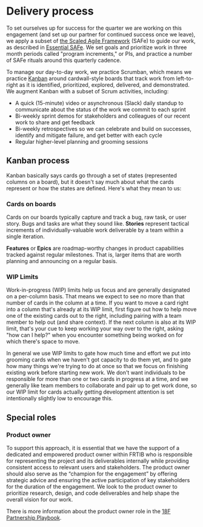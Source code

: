 # Delivery process

To set ourselves up for success for the quarter we are working on this engagement (and set up our partner for continued success once we leave), we apply a subset of [the Scaled Agile Framework](http://www.scaledagileframework.com/) (SAFe) to guide our work, as described in [Essential SAFe](http://www.scaledagileframework.com/what-is-safe#Essential). We set goals and prioritize work in three month periods called "program increments," or PIs, and practice a number of SAFe rituals around this quarterly cadence.

To manage our day-to-day work, we practice Scrumban, which means we practice [Kanban](http://blog.crisp.se/2009/06/26/henrikkniberg/1246053060000) around cardwall-style boards that track work from left-to-right as it is identified, prioritized, explored, delivered, and demonstrated. We augment Kanban with a subset of Scrum activities, including: 

- A quick (15-minute) video or asynchronous (Slack) daily standup to communicate about the status of the work we commit to each sprint
- Bi-weekly sprint demos for stakeholders and colleagues of our recent work to share and get feedback
- Bi-weekly retrospectives so we can celebrate and build on successes, identify and mitigate failure, and get better with each cycle
- Regular higher-level planning and grooming sessions
 

## Kanban process

Kanban basically says cards go through a set of states (represented columns on a board), but it doesn't say much about what the cards represent or how the states are defined. Here's what they mean to us:

### Cards on boards

Cards on our boards typically capture and track a bug, raw task, or user story. Bugs and tasks are what they sound like. **Stories** represent tactical increments of individually-valuable work deliverable by a team within a single iteration.

**Features** or **Epics** are roadmap-worthy changes in product capabilities tracked against regular milestones. That is, larger items that are worth planning and announcing on a regular basis.

### WIP Limits

Work-in-progress (WIP) limits help us focus and are generally designated on a per-column basis. That means we expect to see no more than that number of cards in the column at a time. If you want to move a card right into a column that's already at its WIP limit, first figure out how to help move one of the existing cards out to the right, including pairing with a team member to help out (and share context). If the next column is also at its WIP limit, that's your cue to keep working your way over to the right, asking "how can I help?" when you encounter something being worked on for which there's space to move.

In general we use WIP limits to gate how much time and effort we put into grooming cards when we haven't got capacity to do them yet, and to gate how many things we're trying to do at once so that we focus on finishing existing work before starting new work. We don't want individuals to be responsible for more than one or two cards in progress at a time, and we generally like team members to collaborate and pair up to get work done, so our WIP limit for cards actually getting development attention is set intentionally slightly low to encourage this.


## Special roles

### Product owner

To support this approach, it is essential that we have the support of a dedicated and empowered product owner within FRTIB who is responsible for representing the project and its deliverables internally while providing consistent access to relevant users and stakeholders. The product owner should also serve as the “champion for the engagement” by offering strategic advice and ensuring the active participation of key stakeholders for the duration of the engagement. We look to the product owner to prioritize research, design, and code deliverables and help shape the overall vision for our work.

There is more information about the product owner role in the [18F Partnership Playbook](https://18f.gsa.gov/partnership-principles/#partnering-with-an-empowered-product-owner).
